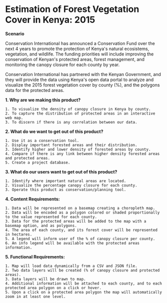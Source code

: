 # Estimation of Forest Vegetation Cover in Kenya: 2015 

**Scenario**

Conservation International has announced a Conservation Fund over the next 4 years to promote the protection of Kenya's natural ecosistems, vegetation, and wildlife. The funding priorities will include improving the conservation of Kenyan's protected areas, forest management, and monitoring the canopy closure for each county by year. 

Conservation International has partnered with the Kenyan Government, and they will provide the data using Kenya's open data portal to analyze and visualize the 2015 forest vegetation cover by county (%), and the polygons data for the protected areas. 

**1. Why are we making this product?**

	1. To visualize the density of canopy closure in Kenya by county.
    2. To capture the distribution of protected areas in an interactive web map.
	3. To discern if there is any correlation between our data. 
    
**2. What do we want to get out of this product?**

    1. Use it as a conservation tool.
	2. Display important forested areas and their distribution.
    3. Identify higher and lower density of forested areas by county.
    4. Compare if there is any link between higher density forested areas and protected areas.
    5. Create a project database.
    
**3. What do our users want to get out of this product?**

    1. Identify where important natural areas are located.
    2. Visualize the percentage canopy closure for each county.
	3. Operate this product as conservation/planning tool.

**4. Content Requirements:**
	
	1. Data will be represented on a basemap creating a choropleth map.
    2. Data will be encoded as a polygon colored or shaded proportionally to the value represented for each county.
    3. Data for the protected areas will be added to the map with a basemap option, and as polygons.
	4. The area of each county, and its forest cover will be represented in hectares.  
	5. A legend will inform user of the % of canopy closure per county.
    6. An info legend will be available with the protected areas information.
	
**5. Functional Requirements:**

	1. Map will load data dynamically from a CSV and JSON file.
	2. Two data layers will be created (% of canopy closure and protected areas).
	3. Data layers will be drawn to map.
	4. Additional information will be attached to each county, and to each protected area polygon on a click or hover.
    5. Upon a click on a protected area polygon the map will automatically zoom in at least one level.
    

